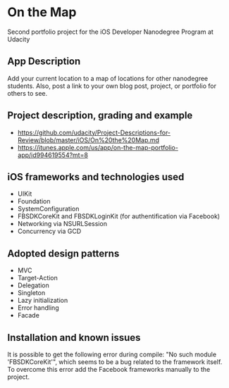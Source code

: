# On the Map
Second portfolio project for the iOS Developer Nanodegree Program at Udacity

## App Description
Add your current location to a map of locations for other nanodegree students. Also, post a link to your own blog post, project, or portfolio for others to see.

## Project description, grading and example
* https://github.com/udacity/Project-Descriptions-for-Review/blob/master/iOS/On%20the%20Map.md
* https://itunes.apple.com/us/app/on-the-map-portfolio-app/id994619554?mt=8

## iOS frameworks and technologies used
* UIKit
* Foundation
* SystemConfiguration
* FBSDKCoreKit and FBSDKLoginKit (for authentification via Facebook)
* Networking via NSURLSession
* Concurrency via GCD


## Adopted design patterns
* MVC
* Target-Action
* Delegation
* Singleton
* Lazy initialization
* Error handling
* Facade

## Installation and known issues
It is possible to get the following error during compile: "No such module 'FBSDKCoreKit'", which seems to be a bug related to the framework itself. To overcome this error add the Facebook frameworks manually to the project.
